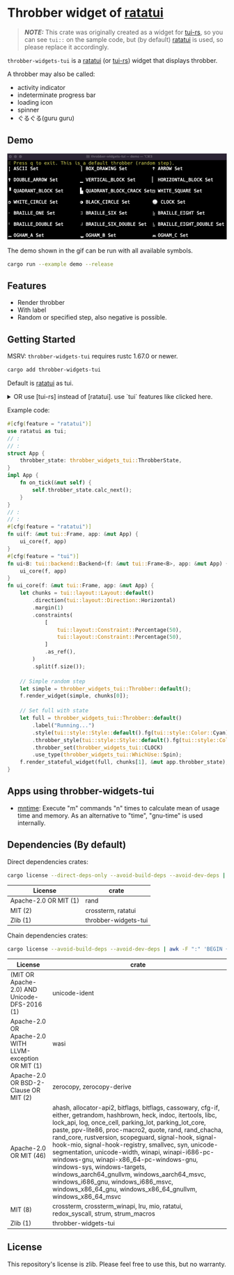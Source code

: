 # Throbber widget of [ratatui]

[ratatui]: https://github.com/ratatui-org/ratatui
[tui-rs]: https://github.com/fdehau/tui-rs

> **_NOTE:_** This crate was originally created as a widget for [tui-rs], so you can see `tui::` on the sample code, but (by default) [ratatui] is used, so please replace it accordingly.

`throbber-widgets-tui` is a [ratatui] (or [tui-rs]) widget that displays throbber.

A throbber may also be called:

- activity indicator
- indeterminate progress bar
- loading icon
- spinner
- ぐるぐる(guru guru)

## Demo

![Demo Animation](./examples/demo.gif)

The demo shown in the gif can be run with all available symbols.

```sh
cargo run --example demo --release
```

## Features

- Render throbber
- With label
- Random or specified step, also negative is possible.

## Getting Started

MSRV: `throbber-widgets-tui` requires rustc 1.67.0 or newer.

```sh
cargo add throbber-widgets-tui
```

Default is [ratatui] as tui.

<details>
<summary>OR use [tui-rs] instead of [ratatui]. use `tui` features like clicked here.</summary>

```sh
cargo add throbber-widgets-tui --no-default-features --features tui
```

</details>

Example code:

```rust
#[cfg(feature = "ratatui")]
use ratatui as tui;
// :
// :
struct App {
    throbber_state: throbber_widgets_tui::ThrobberState,
}
impl App {
    fn on_tick(&mut self) {
        self.throbber_state.calc_next();
    }
}
// :
// :
#[cfg(feature = "ratatui")]
fn ui(f: &mut tui::Frame, app: &mut App) {
    ui_core(f, app)
}
#[cfg(feature = "tui")]
fn ui<B: tui::backend::Backend>(f: &mut tui::Frame<B>, app: &mut App) {
    ui_core(f, app)
}
fn ui_core(f: &mut tui::Frame, app: &mut App) {
    let chunks = tui::layout::Layout::default()
        .direction(tui::layout::Direction::Horizontal)
        .margin(1)
        .constraints(
            [
                tui::layout::Constraint::Percentage(50),
                tui::layout::Constraint::Percentage(50),
            ]
            .as_ref(),
        )
        .split(f.size());

    // Simple random step
    let simple = throbber_widgets_tui::Throbber::default();
    f.render_widget(simple, chunks[0]);

    // Set full with state
    let full = throbber_widgets_tui::Throbber::default()
        .label("Running...")
        .style(tui::style::Style::default().fg(tui::style::Color::Cyan))
        .throbber_style(tui::style::Style::default().fg(tui::style::Color::Red).add_modifier(tui::style::Modifier::BOLD))
        .throbber_set(throbber_widgets_tui::CLOCK)
        .use_type(throbber_widgets_tui::WhichUse::Spin);
    f.render_stateful_widget(full, chunks[1], &mut app.throbber_state);
}
```

## Apps using throbber-widgets-tui

- [mntime](https://github.com/arkbig/mntime): Execute "m" commands "n" times to calculate mean of usage time and memory.  As an alternative to "time", "gnu-time" is used internally.

## Dependencies (By default)

Direct dependencies crates:

```sh
cargo license --direct-deps-only --avoid-build-deps --avoid-dev-deps | awk -F ":" 'BEGIN {printf "|License|crate|\n|-|-|\n"} {printf "|%s|%s|\n", $1, $2}'
```

|License|crate|
|-|-|
|Apache-2.0 OR MIT (1)| rand|
|MIT (2)| crossterm, ratatui|
|Zlib (1)| throbber-widgets-tui|

Chain dependencies crates:

```sh
cargo license --avoid-build-deps --avoid-dev-deps | awk -F ":" 'BEGIN {printf "|License|crate|\n|-|-|\n"} {printf "|%s|%s|\n", $1, $2}'
```

|License|crate|
|-|-|
|(MIT OR Apache-2.0) AND Unicode-DFS-2016 (1)| unicode-ident|
|Apache-2.0 OR Apache-2.0 WITH LLVM-exception OR MIT (1)| wasi|
|Apache-2.0 OR BSD-2-Clause OR MIT (2)| zerocopy, zerocopy-derive|
|Apache-2.0 OR MIT (46)| ahash, allocator-api2, bitflags, bitflags, cassowary, cfg-if, either, getrandom, hashbrown, heck, indoc, itertools, libc, lock_api, log, once_cell, parking_lot, parking_lot_core, paste, ppv-lite86, proc-macro2, quote, rand, rand_chacha, rand_core, rustversion, scopeguard, signal-hook, signal-hook-mio, signal-hook-registry, smallvec, syn, unicode-segmentation, unicode-width, winapi, winapi-i686-pc-windows-gnu, winapi-x86_64-pc-windows-gnu, windows-sys, windows-targets, windows_aarch64_gnullvm, windows_aarch64_msvc, windows_i686_gnu, windows_i686_msvc, windows_x86_64_gnu, windows_x86_64_gnullvm, windows_x86_64_msvc|
|MIT (8)| crossterm, crossterm_winapi, lru, mio, ratatui, redox_syscall, strum, strum_macros|
|Zlib (1)| throbber-widgets-tui|

## License

This repository's license is zlib. Please feel free to use this, but no warranty.
